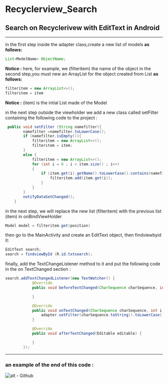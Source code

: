 # **Recyclerview_Search**
## Search on Recyclerivew with EditText in Android
---
in the first step inside the adapter class,create a new list of models **as follows:**
```java
List<ModelName> ObjectName;
```
**Notice :** here, for example, we (filteritem) the name of the object 
in the second step,you must new an ArrayList for the object created from List **as follows:**
```java
filteritem = new ArrayList<>();
filteritem = item
```
**Notice :** (item) is the intial List made of the Model

in the next step outside the viewholder we add a new class called setFilter containing the following code to the project :
```java
 public void setFilter (String namefilter){
        namefilter =namefilter.toLowerCase();
        if (namefilter.isEmpty()){
            filteritem = new ArrayList<>();
            filteritem = item;
        }
        else {
            filteritem = new ArrayList<>();
            for (int i = 0 ; i < item.size() ; i++)
            {
                if (item.get(i).getName().toLowerCase().contains(namefilter)){
                    filteritem.add(item.get(i));
                }
            }
        }
        notifyDataSetChanged();
    }
```
in the next step, we will replace the new list (filteritem) with the previous list (item) in onBindViewHolder
```java
Model model = filteritem.get(position)
```
then go to the MainActivity and create an EditText object, then findviewbyid it:
```java
EditText search;
search = findviewById (R.id.txtsearch);
```
finally, add the TextChangeListener method to it and put the following code in the on TextChanged section :
```java
search.addTextChangedListener(new TextWatcher() {
            @Override
            public void beforeTextChanged(CharSequence charSequence, int i, int i1, int i2) {

            }

            @Override
            public void onTextChanged(CharSequence charSequence, int i, int i1, int i2) {
                adapter.setFilter(charSequence.toString().toLowerCase());
            }

            @Override
            public void afterTextChanged(Editable editable) {

            }
        });
```
---
### an example of the end of this code :


![alt - Github](https://raw.githubusercontent.com/lucanicoletti/HiddenSearchWithRecyclerView/master/default_example.gif)
